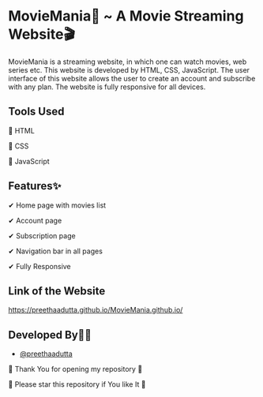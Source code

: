 # MovieMania🍿 ~ A Movie Streaming Website🎬

MovieMania is a streaming website, in which one can watch movies, web series etc. This website is developed by HTML, CSS, JavaScript. The user interface of this website allows the user to create an account and subscribe with any plan. The website is fully responsive for all devices.


## Tools Used

📌 HTML

📌 CSS

📌 JavaScript


## Features✨

✔ Home page with movies list

✔ Account page

✔ Subscription page

✔ Navigation bar in all pages

✔ Fully Responsive


## Link of the Website

https://preethaadutta.github.io/MovieMania.github.io/


## Developed By👩‍💻

- [@preethaadutta](https://github.com/preethaadutta)


💖 Thank You for opening my repository 💖

💖 Please star this repository if You like It 💖
